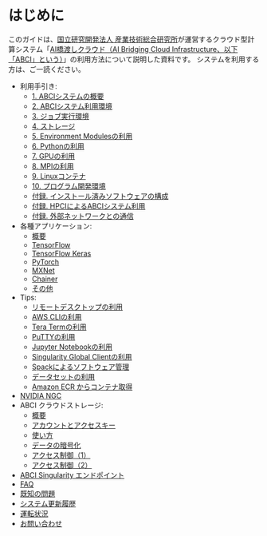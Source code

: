 # はじめに

このガイドは、[国立研究開発法人 産業技術総合研究所](https://www.aist.go.jp/)が運営するクラウド型計算システム「[AI橋渡しクラウド（AI Bridging Cloud Infrastructure、以下「ABCI」という）](https://abci.ai/ja/)」の利用方法について説明した資料です。
システムを利用する方は、ご一読ください。

  - 利用手引き:
    - [1. ABCIシステムの概要](01.md)
    - [2. ABCIシステム利用環境](02.md)
    - [3. ジョブ実行環境](03.md)
    - [4. ストレージ](04.md)
    - [5. Environment Modulesの利用](05.md)
    - [6. Pythonの利用](06.md)
    - [7. GPUの利用](07.md)
    - [8. MPIの利用](08.md)
    - [9. Linuxコンテナ](09.md)
    - [10. プログラム開発環境](10.md)
    - [付録. インストール済みソフトウェアの構成](appendix/installed-software.md)
    - [付録. HPCIによるABCIシステム利用](appendix/using-abci-with-hpci.md)
    - [付録. 外部ネットワークとの通信](appendix/external-networks.md)
  - 各種アプリケーション:
    - [概要](apps/index.md)
    - [TensorFlow](apps/tensorflow.md)
    - [TensorFlow Keras](apps/tensorflow-keras.md)
    - [PyTorch](apps/pytorch.md)
    - [MXNet](apps/mxnet.md)
    - [Chainer](apps/chainer.md)
    - [その他](apps/others.md)
  - Tips:
    - [リモートデスクトップの利用](tips/remote-desktop.md)
    - [AWS CLIの利用](tips/awscli.md)
    - [Tera Termの利用](tips/tera-term.md)
    - [PuTTYの利用](tips/putty.md)
    - [Jupyter Notebookの利用](tips/jupyter-notebook.md)
    - [Singularity Global Clientの利用](tips/sregistry-cli.md)
    - [Spackによるソフトウェア管理](tips/spack.md)
    - [データセットの利用](tips/datasets.md)
    - [Amazon ECR からコンテナ取得](tips/dl-amazon-ecr.md)
  - [NVIDIA NGC](ngc.md)
  - ABCI クラウドストレージ:
    - [概要](abci-cloudstorage.md)
    - [アカウントとアクセスキー](abci-cloudstorage/cs-account.md)
    - [使い方](abci-cloudstorage/usage.md)
    - [データの暗号化](abci-cloudstorage/encryption.md)
    - [アクセス制御（1）](abci-cloudstorage/acl.md)
    - [アクセス制御（2）](abci-cloudstorage/policy.md)
  - [ABCI Singularity エンドポイント](abci-singularity-endpoint.md)
  - [FAQ](faq.md)
  - [既知の問題](known-issues.md)
  - [システム更新履歴](system-updates.md)
  - [運転状況](https://abci.ai/ja/about_abci/info.html)
  - [お問い合わせ](contact.md)
